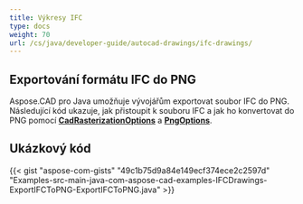 ```yaml
---
title: Výkresy IFC
type: docs
weight: 70
url: /cs/java/developer-guide/autocad-drawings/ifc-drawings/
---
```


## **Exportování formátu IFC do PNG**

Aspose.CAD pro Java umožňuje vývojářům exportovat soubor IFC do PNG. Následující kód ukazuje, jak přistoupit k souboru IFC a jak ho konvertovat do PNG pomocí [**CadRasterizationOptions**](https://reference.aspose.com/cad/java/com.aspose.cad.imageoptions/CadRasterizationOptions) a [**PngOptions**](https://reference.aspose.com/cad/java/com.aspose.cad.imageoptions/PngOptions).

## Ukázkový kód

{{< gist "aspose-com-gists" "49c1b75d9a84e149ecf374ece2c2597d" "Examples-src-main-java-com-aspose-cad-examples-IFCDrawings-ExportIFCToPNG-ExportIFCToPNG.java" >}}
